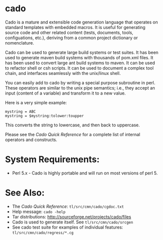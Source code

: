 cado
====
Cado is a mature and extensible code generation language that operates on standard templates with embedded macros. It is useful for generating source code and other related content (tests, documents, tools, configuations, etc.), deriving from a common project dictionary or nomenclature.

Cado can be used to generate large build systems or test suites.  It has been used to generate maven build systems with thousands of pom.xml files.  It has been used to convert large ant build systems to maven.  It can be used to refactor shell or csh scripts.  It can be used to document a complex tool chain, and interfaces seamlessly with the unix/linux shell.

You can easily add to cado by writing a special purpose subroutine in perl.  These operators are similar to the unix pipe semantics; i.e., they accept an input (content of a variable) and transform it to a new value.

Here is a very simple example:

    mystring = ABC
    mystring = $mystring:tolower:toupper

This converts the string to lowercase, and then back to uppercase.

Please see the *Cado Quick Reference* for a complete list of internal operators and constructs.
                    

System Requirements:
====================
* Perl 5.x - Cado is highly portable and will run on most versions of perl 5.

See Also:
=========
* The *Cado Quick Reference*: `tl/src/cmn/cado/cgdoc.txt`
* Help message:  `cado -help`
* Tar distributions:  <http://sourceforge.net/projects/cado/files>
* Cado is used to generate itself.  See `tl/src/cmn/cado/srcgen`
* See cado test suite for examples of individual features:  `tl/src/cmn/cado/regress/*.cg`

